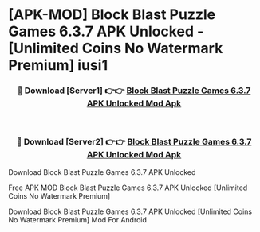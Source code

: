 # [APK-MOD] Block Blast  Puzzle Games 6.3.7 APK Unlocked - [Unlimited Coins No Watermark Premium] iusi1



<div align="center">
<h3>🔴 Download [Server1] 👉👉 <a href="https://momento.my/?title=Block_Blast__Puzzle_Games_6.3.7_APK_Unlocked">Block Blast  Puzzle Games 6.3.7 APK Unlocked Mod Apk</a></h3><br>

<h3>🔴 Download [Server2] 👉👉 <a href="https://momento.my/?title=Block_Blast__Puzzle_Games_6.3.7_APK_Unlocked">Block Blast  Puzzle Games 6.3.7 APK Unlocked Mod Apk</a></h3>
</div>



Download Block Blast  Puzzle Games 6.3.7 APK Unlocked 

Free APK MOD Block Blast  Puzzle Games 6.3.7 APK Unlocked [Unlimited Coins No Watermark Premium]

Download Block Blast  Puzzle Games 6.3.7 APK Unlocked [Unlimited Coins No Watermark Premium] Mod For Android
